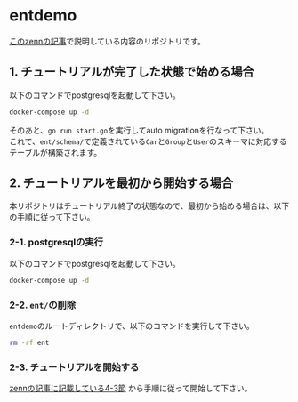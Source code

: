 # entdemo
[このzennの記事](https://zenn.dev/tkb/articles/d1e6e3b7d62051)で説明している内容のリポジトリです。

## 1. チュートリアルが完了した状態で始める場合
以下のコマンドでpostgresqlを起動して下さい。

```bash
docker-compose up -d
```

そのあと、`go run start.go`を実行してauto migrationを行なって下さい。<br>
これで、`ent/schema/`で定義されている`Car`と`Group`と`User`のスキーマに対応するテーブルが構築されます。

## 2. チュートリアルを最初から開始する場合
本リポジトリはチュートリアル終了の状態なので、最初から始める場合は、以下の手順に従って下さい。

### 2-1. postgresqlの実行
以下のコマンドでpostgresqlを起動して下さい。

```bash
docker-compose up -d
```

### 2-2. `ent/`の削除
`entdemo`のルートディレクトリで、以下のコマンドを実行して下さい。
```bash
rm -rf ent
```

### 2-3. チュートリアルを開始する
[zennの記事に記載している4-3節](https://zenn.dev/tkb/articles/d1e6e3b7d62051#4-3.-%E3%81%AF%E3%81%98%E3%82%81%E3%81%A6%E3%81%AE%E3%82%B9%E3%82%AD%E3%83%BC%E3%83%9E%E4%BD%9C%E6%88%90)
から手順に従って開始して下さい。
